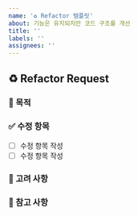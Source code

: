 ```yaml
---
name: '♻️ Refactor 템플릿'
about: 기능은 유지되지만 코드 구조를 개선
title: ''
labels: ''
assignees: ''
---
```


## ♻️ Refactor Request

### 🎯 목적

<!-- 코드 수정의 목적 및 기대 효과 설명 -->

### ✅ 수정 항목

- [ ] 수정 항목 작성
- [ ] 수정 항목 작성

### 🚩 고려 사항

<!-- 수정 시 주의해야 할 점이나 예상되는 부작용 작성 -->

### 📎 참고 사항

<!-- 관련 문서, 레퍼런스 링크 등이 있으면 추가 -->
